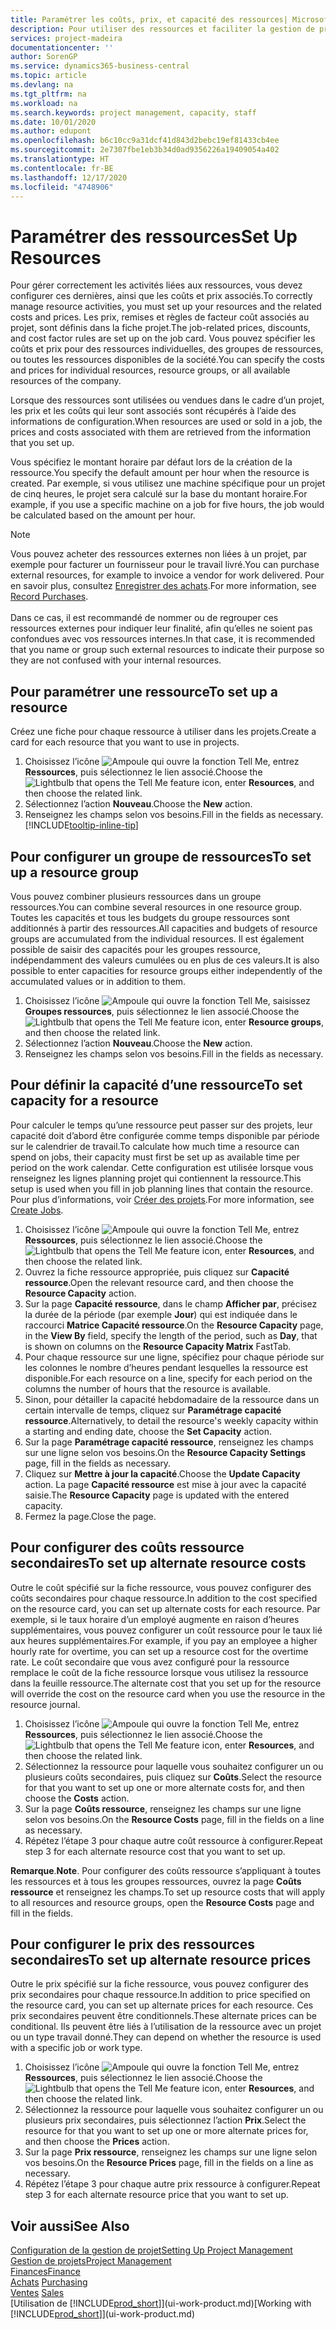 ```yaml
---
title: Paramétrer les coûts, prix, et capacité des ressources| Microsoft Docs
description: Pour utiliser des ressources et faciliter la gestion de projets, vous spécifiez les coûts et les prix des différents ressources ou groupes de ressources, et définissez la capacité ressource.
services: project-madeira
documentationcenter: ''
author: SorenGP
ms.service: dynamics365-business-central
ms.topic: article
ms.devlang: na
ms.tgt_pltfrm: na
ms.workload: na
ms.search.keywords: project management, capacity, staff
ms.date: 10/01/2020
ms.author: edupont
ms.openlocfilehash: b6c10cc9a31dcf41d843d2bebc19ef81433cb4ee
ms.sourcegitcommit: 2e7307fbe1eb3b34d0ad9356226a19409054a402
ms.translationtype: HT
ms.contentlocale: fr-BE
ms.lasthandoff: 12/17/2020
ms.locfileid: "4748906"
---
```

# <a name="set-up-resources"></a><span data-ttu-id="22587-103">Paramétrer des ressources</span><span class="sxs-lookup"><span data-stu-id="22587-103">Set Up Resources</span></span>
<span data-ttu-id="22587-104">Pour gérer correctement les activités liées aux ressources, vous devez configurer ces dernières, ainsi que les coûts et prix associés.</span><span class="sxs-lookup"><span data-stu-id="22587-104">To correctly manage resource activities, you must set up your resources and the related costs and prices.</span></span> <span data-ttu-id="22587-105">Les prix, remises et règles de facteur coût associés au projet, sont définis dans la fiche projet.</span><span class="sxs-lookup"><span data-stu-id="22587-105">The job-related prices, discounts, and cost factor rules are set up on the job card.</span></span> <span data-ttu-id="22587-106">Vous pouvez spécifier les coûts et prix pour des ressources individuelles, des groupes de ressources, ou toutes les ressources disponibles de la société.</span><span class="sxs-lookup"><span data-stu-id="22587-106">You can specify the costs and prices for individual resources, resource groups, or all available resources of the company.</span></span>

<span data-ttu-id="22587-107">Lorsque des ressources sont utilisées ou vendues dans le cadre d’un projet, les prix et les coûts qui leur sont associés sont récupérés à l’aide des informations de configuration.</span><span class="sxs-lookup"><span data-stu-id="22587-107">When resources are used or sold in a job, the prices and costs associated with them are retrieved from the information that you set up.</span></span>

<span data-ttu-id="22587-108">Vous spécifiez le montant horaire par défaut lors de la création de la ressource.</span><span class="sxs-lookup"><span data-stu-id="22587-108">You specify the default amount per hour when the resource is created.</span></span> <span data-ttu-id="22587-109">Par exemple, si vous utilisez une machine spécifique pour un projet de cinq heures, le projet sera calculé sur la base du montant horaire.</span><span class="sxs-lookup"><span data-stu-id="22587-109">For example, if you use a specific machine on a job for five hours, the job would be calculated based on the amount per hour.</span></span>

> [!NOTE]
> <span data-ttu-id="22587-110">Vous pouvez acheter des ressources externes non liées à un projet, par exemple pour facturer un fournisseur pour le travail livré.</span><span class="sxs-lookup"><span data-stu-id="22587-110">You can purchase external resources, for example to invoice a vendor for work delivered.</span></span> <span data-ttu-id="22587-111">Pour en savoir plus, consultez [Enregistrer des achats](purchasing-how-record-purchases.md).</span><span class="sxs-lookup"><span data-stu-id="22587-111">For more information, see [Record Purchases](purchasing-how-record-purchases.md).</span></span><br /><br />
> <span data-ttu-id="22587-112">Dans ce cas, il est recommandé de nommer ou de regrouper ces ressources externes pour indiquer leur finalité, afin qu’elles ne soient pas confondues avec vos ressources internes.</span><span class="sxs-lookup"><span data-stu-id="22587-112">In that case, it is recommended that you name or group such external resources to indicate their purpose so they are not confused with your internal resources.</span></span>

## <a name="to-set-up-a-resource"></a><span data-ttu-id="22587-113">Pour paramétrer une ressource</span><span class="sxs-lookup"><span data-stu-id="22587-113">To set up a resource</span></span>
<span data-ttu-id="22587-114">Créez une fiche pour chaque ressource à utiliser dans les projets.</span><span class="sxs-lookup"><span data-stu-id="22587-114">Create a card for each resource that you want to use in projects.</span></span>

1. <span data-ttu-id="22587-115">Choisissez l’icône ![Ampoule qui ouvre la fonction Tell Me](media/ui-search/search_small.png "Dites-moi ce que vous voulez faire"), entrez **Ressources**, puis sélectionnez le lien associé.</span><span class="sxs-lookup"><span data-stu-id="22587-115">Choose the ![Lightbulb that opens the Tell Me feature](media/ui-search/search_small.png "Tell me what you want to do") icon, enter **Resources**, and then choose the related link.</span></span>
2. <span data-ttu-id="22587-116">Sélectionnez l’action **Nouveau**.</span><span class="sxs-lookup"><span data-stu-id="22587-116">Choose the **New** action.</span></span>
3. <span data-ttu-id="22587-117">Renseignez les champs selon vos besoins.</span><span class="sxs-lookup"><span data-stu-id="22587-117">Fill in the fields as necessary.</span></span> [!INCLUDE[tooltip-inline-tip](includes/tooltip-inline-tip_md.md)]  

## <a name="to-set-up-a-resource-group"></a><span data-ttu-id="22587-118">Pour configurer un groupe de ressources</span><span class="sxs-lookup"><span data-stu-id="22587-118">To set up a resource group</span></span>
<span data-ttu-id="22587-119">Vous pouvez combiner plusieurs ressources dans un groupe ressources.</span><span class="sxs-lookup"><span data-stu-id="22587-119">You can combine several resources in one resource group.</span></span> <span data-ttu-id="22587-120">Toutes les capacités et tous les budgets du groupe ressources sont additionnés à partir des ressources.</span><span class="sxs-lookup"><span data-stu-id="22587-120">All capacities and budgets of resource groups are accumulated from the individual resources.</span></span> <span data-ttu-id="22587-121">Il est également possible de saisir des capacités pour les groupes ressource, indépendamment des valeurs cumulées ou en plus de ces valeurs.</span><span class="sxs-lookup"><span data-stu-id="22587-121">It is also possible to enter capacities for resource groups either independently of the accumulated values or in addition to them.</span></span>

1. <span data-ttu-id="22587-122">Choisissez l’icône ![Ampoule qui ouvre la fonction Tell Me](media/ui-search/search_small.png "Dites-moi ce que vous voulez faire"), saisissez **Groupes ressources**, puis sélectionnez le lien associé.</span><span class="sxs-lookup"><span data-stu-id="22587-122">Choose the ![Lightbulb that opens the Tell Me feature](media/ui-search/search_small.png "Tell me what you want to do") icon, enter **Resource groups**, and then choose the related link.</span></span>
2. <span data-ttu-id="22587-123">Sélectionnez l’action **Nouveau**.</span><span class="sxs-lookup"><span data-stu-id="22587-123">Choose the **New** action.</span></span>
3. <span data-ttu-id="22587-124">Renseignez les champs selon vos besoins.</span><span class="sxs-lookup"><span data-stu-id="22587-124">Fill in the fields as necessary.</span></span>

## <a name="to-set-capacity-for-a-resource"></a><span data-ttu-id="22587-125">Pour définir la capacité d’une ressource</span><span class="sxs-lookup"><span data-stu-id="22587-125">To set capacity for a resource</span></span>
<span data-ttu-id="22587-126">Pour calculer le temps qu’une ressource peut passer sur des projets, leur capacité doit d’abord être configurée comme temps disponible par période sur le calendrier de travail.</span><span class="sxs-lookup"><span data-stu-id="22587-126">To calculate how much time a resource can spend on jobs, their capacity must first be set up as available time per period on the work calendar.</span></span> <span data-ttu-id="22587-127">Cette configuration est utilisée lorsque vous renseignez les lignes planning projet qui contiennent la ressource.</span><span class="sxs-lookup"><span data-stu-id="22587-127">This setup is used when you fill in job planning lines that contain the resource.</span></span> <span data-ttu-id="22587-128">Pour plus d’informations, voir [Créer des projets](projects-how-create-jobs.md).</span><span class="sxs-lookup"><span data-stu-id="22587-128">For more information, see [Create Jobs](projects-how-create-jobs.md).</span></span>

1. <span data-ttu-id="22587-129">Choisissez l’icône ![Ampoule qui ouvre la fonction Tell Me](media/ui-search/search_small.png "Dites-moi ce que vous voulez faire"), entrez **Ressources**, puis sélectionnez le lien associé.</span><span class="sxs-lookup"><span data-stu-id="22587-129">Choose the ![Lightbulb that opens the Tell Me feature](media/ui-search/search_small.png "Tell me what you want to do") icon, enter **Resources**, and then choose the related link.</span></span>
2. <span data-ttu-id="22587-130">Ouvrez la fiche ressource appropriée, puis cliquez sur **Capacité ressource**.</span><span class="sxs-lookup"><span data-stu-id="22587-130">Open the relevant resource card, and then choose the **Resource Capacity** action.</span></span>
3. <span data-ttu-id="22587-131">Sur la page **Capacité ressource**, dans le champ **Afficher par**, précisez la durée de la période (par exemple **Jour**) qui est indiquée dans le raccourci **Matrice Capacité ressource**.</span><span class="sxs-lookup"><span data-stu-id="22587-131">On the **Resource Capacity** page, in the **View By** field, specify the length of the period, such as **Day**, that is shown on columns on the **Resource Capacity Matrix** FastTab.</span></span>
4. <span data-ttu-id="22587-132">Pour chaque ressource sur une ligne, spécifiez pour chaque période sur les colonnes le nombre d’heures pendant lesquelles la ressource est disponible.</span><span class="sxs-lookup"><span data-stu-id="22587-132">For each resource on a line, specify for each period on the columns the number of hours that the resource is available.</span></span>
5. <span data-ttu-id="22587-133">Sinon, pour détailler la capacité hebdomadaire de la ressource dans un certain intervalle de temps, cliquez sur **Paramétrage capacité ressource**.</span><span class="sxs-lookup"><span data-stu-id="22587-133">Alternatively, to detail the resource's weekly capacity within a starting and ending date, choose the **Set Capacity** action.</span></span>
6. <span data-ttu-id="22587-134">Sur la page **Paramétrage capacité ressource**, renseignez les champs sur une ligne selon vos besoins.</span><span class="sxs-lookup"><span data-stu-id="22587-134">On the **Resource Capacity Settings** page, fill in the fields as necessary.</span></span>
7. <span data-ttu-id="22587-135">Cliquez sur **Mettre à jour la capacité**.</span><span class="sxs-lookup"><span data-stu-id="22587-135">Choose the **Update Capacity** action.</span></span> <span data-ttu-id="22587-136">La page **Capacité ressource** est mise à jour avec la capacité saisie.</span><span class="sxs-lookup"><span data-stu-id="22587-136">The **Resource Capacity** page is updated with the entered capacity.</span></span>
8. <span data-ttu-id="22587-137">Fermez la page.</span><span class="sxs-lookup"><span data-stu-id="22587-137">Close the page.</span></span>

## <a name="to-set-up-alternate-resource-costs"></a><span data-ttu-id="22587-138">Pour configurer des coûts ressource secondaires</span><span class="sxs-lookup"><span data-stu-id="22587-138">To set up alternate resource costs</span></span>
<span data-ttu-id="22587-139">Outre le coût spécifié sur la fiche ressource, vous pouvez configurer des coûts secondaires pour chaque ressource.</span><span class="sxs-lookup"><span data-stu-id="22587-139">In addition to the cost specified on the resource card, you can set up alternate costs for each resource.</span></span> <span data-ttu-id="22587-140">Par exemple, si le taux horaire d’un employé augmente en raison d’heures supplémentaires, vous pouvez configurer un coût ressource pour le taux lié aux heures supplémentaires.</span><span class="sxs-lookup"><span data-stu-id="22587-140">For example, if you pay an employee a higher hourly rate for overtime, you can set up a resource cost for the overtime rate.</span></span> <span data-ttu-id="22587-141">Le coût secondaire que vous avez configuré pour la ressource remplace le coût de la fiche ressource lorsque vous utilisez la ressource dans la feuille ressource.</span><span class="sxs-lookup"><span data-stu-id="22587-141">The alternate cost that you set up for the resource will override the cost on the resource card when you use the resource in the resource journal.</span></span>

1. <span data-ttu-id="22587-142">Choisissez l’icône ![Ampoule qui ouvre la fonction Tell Me](media/ui-search/search_small.png "Dites-moi ce que vous voulez faire"), entrez **Ressources**, puis sélectionnez le lien associé.</span><span class="sxs-lookup"><span data-stu-id="22587-142">Choose the ![Lightbulb that opens the Tell Me feature](media/ui-search/search_small.png "Tell me what you want to do") icon, enter **Resources**, and then choose the related link.</span></span>  
2. <span data-ttu-id="22587-143">Sélectionnez la ressource pour laquelle vous souhaitez configurer un ou plusieurs coûts secondaires, puis cliquez sur **Coûts**.</span><span class="sxs-lookup"><span data-stu-id="22587-143">Select the resource for that you want to set up one or more alternate costs for, and then choose the **Costs** action.</span></span>  
3. <span data-ttu-id="22587-144">Sur la page **Coûts ressource**, renseignez les champs sur une ligne selon vos besoins.</span><span class="sxs-lookup"><span data-stu-id="22587-144">On the **Resource Costs** page, fill in the fields on a line as necessary.</span></span>  
4. <span data-ttu-id="22587-145">Répétez l’étape 3 pour chaque autre coût ressource à configurer.</span><span class="sxs-lookup"><span data-stu-id="22587-145">Repeat step 3 for each alternate resource cost that you want to set up.</span></span>

<span data-ttu-id="22587-146">**Remarque**.</span><span class="sxs-lookup"><span data-stu-id="22587-146">**Note**.</span></span> <span data-ttu-id="22587-147">Pour configurer des coûts ressource s’appliquant à toutes les ressources et à tous les groupes ressources, ouvrez la page **Coûts ressource** et renseignez les champs.</span><span class="sxs-lookup"><span data-stu-id="22587-147">To set up resource costs that will apply to all resources and resource groups, open the **Resource Costs** page and fill in the fields.</span></span>

## <a name="to-set-up-alternate-resource-prices"></a><span data-ttu-id="22587-148">Pour configurer le prix des ressources secondaires</span><span class="sxs-lookup"><span data-stu-id="22587-148">To set up alternate resource prices</span></span>
<span data-ttu-id="22587-149">Outre le prix spécifié sur la fiche ressource, vous pouvez configurer des prix secondaires pour chaque ressource.</span><span class="sxs-lookup"><span data-stu-id="22587-149">In addition to price specified on the resource card, you can set up alternate prices for each resource.</span></span> <span data-ttu-id="22587-150">Ces prix secondaires peuvent être conditionnels.</span><span class="sxs-lookup"><span data-stu-id="22587-150">These alternate prices can be conditional.</span></span> <span data-ttu-id="22587-151">Ils peuvent être liés à l’utilisation de la ressource avec un projet ou un type travail donné.</span><span class="sxs-lookup"><span data-stu-id="22587-151">They can depend on whether the resource is used with a specific job or work type.</span></span>

1. <span data-ttu-id="22587-152">Choisissez l’icône ![Ampoule qui ouvre la fonction Tell Me](media/ui-search/search_small.png "Dites-moi ce que vous voulez faire"), entrez **Ressources**, puis sélectionnez le lien associé.</span><span class="sxs-lookup"><span data-stu-id="22587-152">Choose the ![Lightbulb that opens the Tell Me feature](media/ui-search/search_small.png "Tell me what you want to do") icon, enter **Resources**, and then choose the related link.</span></span>
2. <span data-ttu-id="22587-153">Sélectionnez la ressource pour laquelle vous souhaitez configurer un ou plusieurs prix secondaires, puis sélectionnez l’action **Prix**.</span><span class="sxs-lookup"><span data-stu-id="22587-153">Select the resource for that you want to set up one or more alternate prices for, and then choose the **Prices** action.</span></span>
3. <span data-ttu-id="22587-154">Sur la page **Prix ressource**, renseignez les champs sur une ligne selon vos besoins.</span><span class="sxs-lookup"><span data-stu-id="22587-154">On the **Resource Prices** page, fill in the fields on a line as necessary.</span></span>
4. <span data-ttu-id="22587-155">Répétez l’étape 3 pour chaque autre prix ressource à configurer.</span><span class="sxs-lookup"><span data-stu-id="22587-155">Repeat step 3 for each alternate resource price that you want to set up.</span></span>

## <a name="see-also"></a><span data-ttu-id="22587-156">Voir aussi</span><span class="sxs-lookup"><span data-stu-id="22587-156">See Also</span></span>
[<span data-ttu-id="22587-157">Configuration de la gestion de projet</span><span class="sxs-lookup"><span data-stu-id="22587-157">Setting Up Project Management</span></span>](projects-setup-projects.md)  
[<span data-ttu-id="22587-158">Gestion de projets</span><span class="sxs-lookup"><span data-stu-id="22587-158">Project Management</span></span>](projects-manage-projects.md)  
[<span data-ttu-id="22587-159">Finances</span><span class="sxs-lookup"><span data-stu-id="22587-159">Finance</span></span>](finance.md)  
<span data-ttu-id="22587-160">[Achats](purchasing-manage-purchasing.md)       </span><span class="sxs-lookup"><span data-stu-id="22587-160">[Purchasing](purchasing-manage-purchasing.md)       </span></span>  
<span data-ttu-id="22587-161">[Ventes](sales-manage-sales.md)    </span><span class="sxs-lookup"><span data-stu-id="22587-161">[Sales](sales-manage-sales.md)    </span></span>  
<span data-ttu-id="22587-162">[Utilisation de [!INCLUDE[prod_short](includes/prod_short.md)]](ui-work-product.md)</span><span class="sxs-lookup"><span data-stu-id="22587-162">[Working with [!INCLUDE[prod_short](includes/prod_short.md)]](ui-work-product.md)</span></span>  
